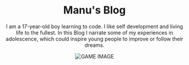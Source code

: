 <div align="center">

# Manu's Blog

I am a 17-year-old boy learning to code. I like self development and living life to the fullest. In this Blog I narrate some of my experiences in adolescence, which could inspire young people to improve or follow their dreams.

![GAME IMAGE]( /personalblog.jpg )

</div>